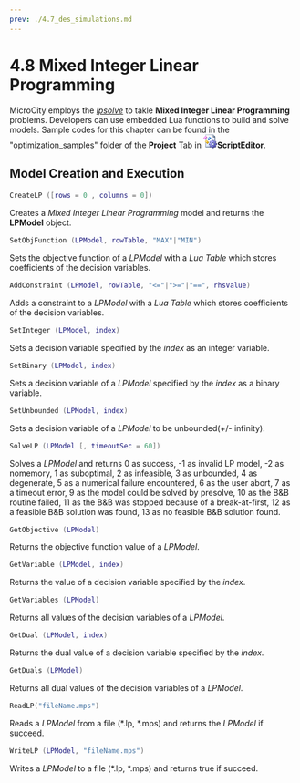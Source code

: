 ```yaml
---
prev: ./4.7_des_simulations.md
---
```

# 4.8 Mixed Integer Linear Programming
MicroCity employs the [*lpsolve*](https://sourceforge.net/projects/lpsolve/) to takle **Mixed Integer Linear Programming** problems. Developers can use embedded Lua functions to build and solve models. Sample codes for this chapter can be found in the "optimization_samples" folder of the **Project** Tab in ![icon](./imgs/icon_script_editor.png)**ScriptEditor**.
## Model Creation and Execution
```lua
CreateLP ([rows = 0 , columns = 0])
```
Creates a *Mixed Integer Linear Programming* model and returns the **LPModel** object.
```lua
SetObjFunction (LPModel, rowTable, "MAX"|"MIN")
```
Sets the objective function of a *LPModel* with a *Lua Table* which stores coefficients of the decision variables.
```lua
AddConstraint (LPModel, rowTable, "<="|">="|"==", rhsValue)
```
Adds a constraint to a *LPModel* with a *Lua Table* which stores coefficients of the decision variables.
```lua
SetInteger (LPModel, index)
```
Sets a decision variable specified by the *index* as an integer variable.
```lua
SetBinary (LPModel, index)
```
Sets a decision variable of a *LPModel* specified by the *index* as a binary variable.
```lua
SetUnbounded (LPModel, index)
```
Sets a decision variable of a *LPModel* to be unbounded(+/- infinity).
```lua
SolveLP (LPModel [, timeoutSec = 60])
```
Solves a *LPModel* and returns 0 as success, -1 as invalid LP model, -2 as nomemory, 1 as suboptimal, 2 as infeasible, 3 as unbounded, 4 as degenerate, 5 as a numerical failure encountered, 6 as the user abort, 7 as a timeout error, 9 as the model could be solved by presolve, 10 as the B&B routine failed, 11 as the B&B was stopped because of a break-at-first, 12 as a feasible B&B solution was found, 13 as no feasible B&B solution found. 
```lua
GetObjective (LPModel)
```
Returns the objective function value of a *LPModel*.
```lua
GetVariable (LPModel, index)
```
Returns the value of a decision variable specified by the *index*.
```lua
GetVariables (LPModel)
```
Returns all values of the decision variables of a *LPModel*.
```lua
GetDual (LPModel, index)
```
Returns the dual value of a decision variable specified by the *index*.
```lua
GetDuals (LPModel)
```
Returns all dual values of the decision variables of a *LPModel*.
```lua
ReadLP("fileName.mps")
```
Reads a *LPModel* from a file (\*.lp, \*.mps) and returns the *LPModel* if succeed.
```lua
WriteLP (LPModel, "fileName.mps")
```
Writes a *LPModel* to a file (\*.lp, \*.mps) and returns true if succeed. 
